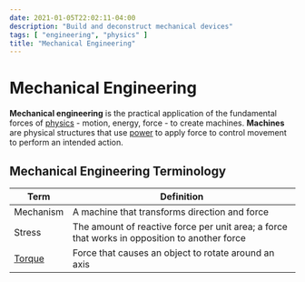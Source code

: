 ```yaml
---
date: 2021-01-05T22:02:11-04:00
description: "Build and deconstruct mechanical devices"
tags: [ "engineering", "physics" ]
title: "Mechanical Engineering"
---
```


<!-- TODO: Tag "engineering" -->

# Mechanical Engineering

**Mechanical engineering** is the practical application of the fundamental forces of [physics](physics.md) - motion, energy, force - to create machines. **Machines** are physical structures that use [power](power.md) to apply force to control movement to perform an intended action.

## Mechanical Engineering Terminology

| Term                | Definition                                                                                    |
| ------------------- | --------------------------------------------------------------------------------------------- |
| Mechanism           | A machine that transforms direction and force                                                 |
| Stress              | The amount of reactive force per unit area; a force that works in opposition to another force |
| [Torque](torque.md) | Force that causes an object to rotate around an axis                                          |
